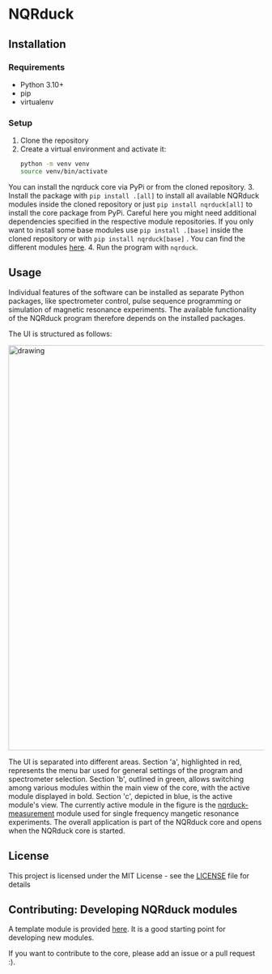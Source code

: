 # NQRduck 

## Installation
### Requirements
- Python 3.10+
- pip
- virtualenv

### Setup
1. Clone the repository
2. Create a virtual environment and activate it:
    ```bash
    python -m venv venv
    source venv/bin/activate
    ```

You can install the  nqrduck core via PyPi or from the cloned repository.
3. Install the package with `pip install .[all]` to install all available NQRduck modules inside the cloned repository or just `pip install nqrduck[all]` to install the core package from PyPi.
Careful here you might need additional dependencies specified in the respective module repositories.
If  you only want to  install some base  modules use `pip install .[base]` inside the cloned repository or with `pip install nqrduck[base]` .
You can find the different modules [here](https://github.com/nqrduck).
4. Run the program with `nqrduck`.

## Usage
Individual features of the software can be installed as separate Python packages, like spectrometer control, pulse sequence programming or simulation of magnetic resonance experiments. The available functionality of the NQRduck program therefore depends on the installed packages.

The UI is structured as follows:

<img src="docs/img/ui_structure_v2.png" alt="drawing" width="800">

The UI is separated into different areas. Section 'a', highlighted in red, represents the menu bar used for general settings of the program and spectrometer selection. Section 'b', outlined in green, allows switching among various modules within the main view of the core, with the active module displayed in bold. Section 'c', depicted in blue, is the active module's view. The currently active module in the figure is the [nqrduck-measurement](https://github.com/nqrduck/nqrduck-measurement) module used for single frequency mangetic resonance experiments. The overall application is part of the NQRduck core and opens when the NQRduck core is started. 

## License
This project is licensed under the MIT License - see the [LICENSE](LICENSE) file for details


## Contributing: Developing NQRduck modules
A template module is provided [here](https://github.com/nqrduck/nqrduck-module). It is a good starting point for developing new modules.

If you want to contribute to the core, please add an issue or a pull request :).
